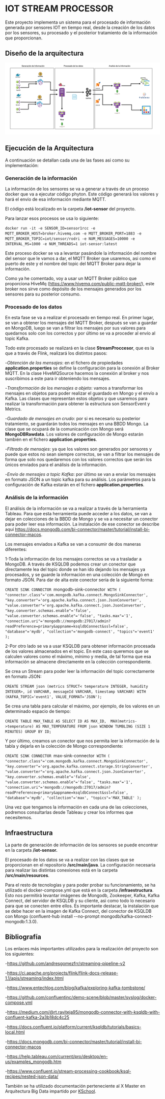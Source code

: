 # IOT STREAM PROCESSOR


Este proyecto implementa un sistema para el procesado de información generada por sensores IOT en tiempo real, desde la creación de los datos por los sensores, su procesado y el posterior tratamiento de la información que proporcionan.



## Diseño de la arquitectura
![Diseño de la arquitectura](/arquitectura/Diagrama-arquitectura.png)



## Ejecución de la Arquitectura

A continuación se detallan cada una de las fases asi como su implementación:


### Generación de la información

La información de los sensores se va a generar a través de un proceso docker que va a ejecutar código phyton. Este código generará los valores y hará el envío de esa información mediante MQTT.

El código está localizado en la carpeta **/iot-sensor** del proyecto.

Para lanzar esos procesos se usa lo siguiente:

`docker run -it -e SENSOR_ID=sensor1rcc -e MQTT_BROKER_HOST=broker.hivemq.com -e MQTT_BROKER_PORT=1883 -e MQTT_BROKER_TOPIC=iot/sensor/rodri -e NUM_MESSAGES=10000 -e INTERVAL_MS=1000 -e NUM_THREADS=1 iot-sensor:latest
`

Este proceso docker se va a levantar pasándole la información del nombre del sensor que le vamos a dar, el MQTT Broker que usaremos, asi como el puerto de este y el nombre del topic del MQTT Broker para dejar la información.

Como ya he comentado, voy a usar un MQTT Broker público que proporciona HiveMq (https://www.hivemq.com/public-mqtt-broker/), este broker nos sirve como depósito de los mensajes generados por los sensores para su posterior consumo.


### Procesado de los datos

En esta fase se va a realizar el procesado en tiempo real. En primer lugar, se van a obtener los mensajes del MQTT Broker, después se van a guardar en MongoDB, luego se van a filtrar los mensajes por sus valores para quedarnos solo con los correctos y por último se va a proceder al envío al topic Kafka.

Todo este procesado se realizará en la clase **StreamProccesor**, que es la que a través de Flink, realizará los distintos pasos:

-_Obtención de los mensajes_: en el fichero de propiedades **application.properties** se define la configuración para la conexión al Broker MQTT. En la clase HiveMQSource hacemos la conexión al broker y nos suscribimos a este para ir obteniendo los mensajes.

-_Transformación de los mensajes a objeto_: vamos a transformar los mensajes en objetos para poder realizar el guardado en Mongo y el envío a Kafka. Las clases que representan estos objetos y que usaremos para realizar la transformación para obtener la estructura son SensorEvent y Metrics.

-_Guardado de mensajes en crudo_: por si es necesario su posterior tratamiento, se guardarán todos los mensajes en una BBDD Mongo. La clase que se ocupará de la comunicación con Mongo será **MongoDBRawdata**. Los valores de configuración de Mongo estarán también en el fichero **application.properties**.
 
-_Filtrado de mensajes_: ya que los valores son generados por sensores y puede que estos no sean siempre correctos, se van a filtrar los mensajes de forma que solo nos quedaremos con los valores correctos que serán los únicos enviados para el análisis de la información.

-_Envío de mensajes a topic Kafka_: por último se van a enviar los mensajes en formato JSON a un topic kafka para su análisis. Los parámetros para la configuración de Kafka estarán en el fichero **application.properties**.


### Análisis de la información

El análisis de la información se va a realizar a través de la herramienta Tableau. Para que esta herramienta puede acceder a los datos, se van a dejar en colecciones de la BBDD de Mongo y se va a necesitar un conector para poder leer esa información. La instalación de ese conector se describe aquí https://docs.mongodb.com/bi-connector/master/tutorial/install-bi-connector-macos.

Los mensajes enviados a Kafka se van a consumir de dos maneras diferentes:

1-Toda la información de los mensajes correctos se va a trasladar a MongoDB. A través de KSQLDB podemos crear un conector que directamente lea del topic donde se han ido dejando los mensajes ya procesados, y se guarde la información en una colección de Mongo en formato JSON. Para dar de alta este conector sería de la siguiente forma:

`CREATE SINK CONNECTOR `mongodb-sink-connector` WITH (
"connector.class"='com.mongodb.kafka.connect.MongoSinkConnector',
"key.converter"='org.apache.kafka.connect.json.JsonConverter',
"value.converter"='org.apache.kafka.connect.json.JsonConverter',
"key.converter.schemas.enable"='false',
"value.converter.schemas.enable"='false',
"tasks.max"='1',
"connection.uri"='mongodb://mongodb:27017/admin?readPreference=primary&appname=ksqldbConnect&ssl=false',
"database"='mydb',
"collection"='mongodb-connect',
"topics"='event1'
);`

2-Por otro lado se va a usar KSQLDB para obtener información procesada de los valores almacenados en el topic. En este caso queremos que se calculen valores como el máximo, mínimo y media, de tal forma que esa información se almacene directamente en la colección correspondiente.
    
Se crea un Stream para poder leer la información del topic correctamente en formato JSON:

`CREATE STREAM json
(metrics STRUCT<
temperature INTEGER,
humidity INTEGER>,
id VARCHAR,
messageId VARCHAR,
timestamp VARCHAR)
WITH (KAFKA_TOPIC='event1', VALUE_FORMAT='JSON');`

Se crea una tabla para calcular el máximo, por ejemplo, de los valores en un determinado espacio de tiempo:
    
`CREATE TABLE MAX_TABLE AS
SELECT ID AS MAX_ID, 
MAX(metrics->temperature) AS MAX_TEMPERATURE
FROM json
WINDOW TUMBLING (SIZE 1 MINUTES)
GROUP BY ID;`

Y por último, creamos un conector que nos permita leer la información de la tabla y dejarla en la colección de Mongo correspondiente:

`CREATE SINK CONNECTOR `max-sink-connector` WITH (
"connector.class"='com.mongodb.kafka.connect.MongoSinkConnector',
"key.converter"='org.apache.kafka.connect.storage.StringConverter',
"value.converter"='org.apache.kafka.connect.json.JsonConverter',
"key.converter.schemas.enable"='false',
"value.converter.schemas.enable"='false',
"tasks.max"='1',
"connection.uri"='mongodb://mongodb:27017/admin?readPreference=primary&appname=ksqldbConnect&ssl=false',
"database"='mydb',
"collection"='max',
"topics"='MAX_TABLE'
);`

Una vez que tengamos la información en cada una de las colecciones, podremos consultarlas desde Tableau y crear los informes que necesitemos.



## Infraestructura

La parte de generación de información de los sensores se puede encontrar en la carpeta **/iot-sensor.**

El procesado de los datos se va a realizar con las clases que se proporcionan en el repositorio **/src/main/java**. La configuración necesaria para realizar las distintas conexiones está en la carpeta **/src/main/resources**.

Para el resto de tecnologías y para poder probar su funcionamiento, se ha utilizado el docker-compose.yml que está en la carpeta **/infraestructura**. Esto nos permitirá levantar imágenes de Mongodb, Zookeeper, Kafka, Kafka Connect, del servidor de KSQLDB y su cliente, asi como todo lo necesario para que se conecten entre ellos. Es importante destacar, la instalación que se debe hacer en la imagen de Kafka Connect, del conector de KSQLDB con Mongo (confluent-hub install --no-prompt mongodb/kafka-connect-mongodb:1.3.0).



## Bibliografía

Los enlaces más importantes utilizados para la realización del proyecto son los siguientes:

-https://github.com/andresgomezfrr/streaming-pipeline-v2

-https://ci.apache.org/projects/flink/flink-docs-release-1.1/apis/streaming/index.html

-https://www.entechlog.com/blog/kafka/exploring-kafka-tombstone/

-https://github.com/confluentinc/demo-scene/blob/master/syslog/docker-compose.yml

-https://medium.com/@rt.raviteja95/mongodb-connector-with-ksqldb-with-confluent-kafka-2a3b18dc4c25

-https://docs.confluent.io/platform/current/ksqldb/tutorials/basics-local.html

-https://docs.mongodb.com/bi-connector/master/tutorial/install-bi-connector-macos

-https://help.tableau.com/current/pro/desktop/en-us/examples_mongodb.htm

-https://www.confluent.io/stream-processing-cookbook/ksql-recipes/nested-json-data/

También se ha utilizado documentación perteneciente al X Master en Arquitectura Big Data impartido por [KSchool](http://www.kschool.com).

    